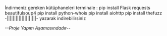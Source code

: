 İndirmeniz gereken kütüphaneleri terminale :
pip install Flask requests beautifulsoup4
pip install python-whois
pip install aiohttp
pip install thefuzz
-||||||||||||||||||||-
yazarak indirebilirsiniz

*--Proje Yapım Aşamasındadır--*
